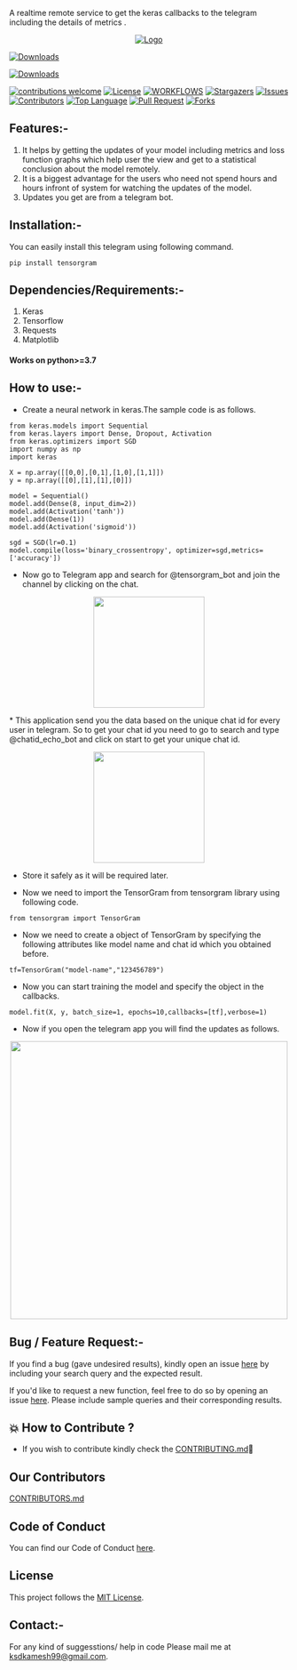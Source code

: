 A realtime remote service to get the keras callbacks to the telegram including the details of metrics .  


<p align="center">
  <a href="https://pypi.org/project/tensorgram/">
    <img src="https://raw.githubusercontent.com/ksdkamesh99/TensorGram/main/Images/tensorgram.gif" alt="Logo">
  </a>
</p>

[![Downloads](https://pepy.tech/badge/tensorgram)](https://pepy.tech/project/tensorgram)

<p align="center">
  


[![Downloads](https://img.shields.io/pypi/dm/Tensorgram)](https://pepy.tech/project/tensorgram)



[![contributions welcome](https://img.shields.io/badge/contributions-welcome-brightgreen?style=for-the-badge)](https://github.com/ksdkamesh99/TensorGram/issues)
[![License](https://img.shields.io/github/license/ksdkamesh99/TensorGram?style=for-the-badge)](https://github.com/ksdkamesh99/TensorGram/blob/main/LICENSE)
[![WORKFLOWS](https://img.shields.io/badge/Android%20CI-passing-red?style=for-the-badge)](https://github.com/ksdkamesh99/TensorGram/actions)
[![Stargazers](https://img.shields.io/github/stars/ksdkamesh99/TensorGram?style=for-the-badge)](https://github.com//ksdkamesh99/TensorGram/stargazers)
[![Issues](https://img.shields.io/github/issues/ksdkamesh99/TensorGram?style=for-the-badge)](https://github.com/thinktocode/COVID-19-Tracker/issues)
[![Contributors](https://img.shields.io/github/contributors/ksdkamesh99/TensorGram?style=for-the-badge)](https://img.shields.io/github/contributors/ksdkamesh99/TensorGram)
[![Top Language](https://img.shields.io/github/languages/top/ksdkamesh99/TensorGram?style=for-the-badge)](https://github.com/thinktocode/COVID-19-Tracker)
[![Pull Request](https://img.shields.io/github/issues-pr/ksdkamesh99/TensorGram?style=for-the-badge)](https://github.com/thinktocode/COVID-19-Tracker/pulls)
[![Forks](https://img.shields.io/github/forks/ksdkamesh99/TensorGram?style=for-the-badge)](https://github.com//ksdkamesh99/TensorGram/network/members)

</p>


## Features:-

1. It helps by getting the updates of your model including metrics and loss function graphs which help user the view and get to a statistical conclusion about the model remotely.
2. It is a biggest advantage for the users who need not spend hours and hours infront of system for watching the updates of the model.
3. Updates you get are from a telegram bot.

## Installation:-

You can easily install this telegram using following command.
```
pip install tensorgram
```
## Dependencies/Requirements:-

1. Keras
2. Tensorflow
3. Requests
4. Matplotlib

#### Works on python>=3.7

## How to use:-

* Create a neural network in keras.The sample code is as follows.
```
from keras.models import Sequential
from keras.layers import Dense, Dropout, Activation
from keras.optimizers import SGD
import numpy as np 
import keras

X = np.array([[0,0],[0,1],[1,0],[1,1]])
y = np.array([[0],[1],[1],[0]])

model = Sequential()
model.add(Dense(8, input_dim=2))
model.add(Activation('tanh'))
model.add(Dense(1))
model.add(Activation('sigmoid'))

sgd = SGD(lr=0.1)
model.compile(loss='binary_crossentropy', optimizer=sgd,metrics=['accuracy'])

```

* Now go to Telegram app and search for @tensorgram_bot and join the channel by clicking on the chat.  

<p align="center">
  <a href="https://pypi.org/project/tensorgram/">
<img src="https://raw.githubusercontent.com/ksdkamesh99/TensorGram/main/Images/start.jpeg" width=200px>
</a>
</p>
* This application send you the data based on the unique chat id for every user in telegram. So to get your chat id you need to go to search and type @chatid_echo_bot and click on start to get your unique chat id.  

<p align="center">
  <a href="https://pypi.org/project/tensorgram/">
<img src="https://raw.githubusercontent.com/ksdkamesh99/TensorGram/main/Images/chatid.jpeg" width=200px>
</a>
</p>


* Store it safely as it will be required later.  

* Now we need to import the TensorGram from tensorgram library using following code.  


```
from tensorgram import TensorGram
```

* Now we need to create a object of TensorGram by specifying the following attributes like model name and chat id which you obtained before.  


```
tf=TensorGram("model-name","123456789")
```

* Now you can start training the model and specify the object in the callbacks.  


```
model.fit(X, y, batch_size=1, epochs=10,callbacks=[tf],verbose=1)
```

* Now if you open the telegram app you will find the updates as follows.  



<p align="center">
  <a href="https://pypi.org/project/tensorgram/">
<img src="https://raw.githubusercontent.com/ksdkamesh99/TensorGram/main/Images/merged.png" width=500px float="left">
</a>
</p>


## Bug / Feature Request:-

If you find a bug (gave undesired results), kindly open an issue [here](https://github.com/ksdkamesh99/TensorGram/issues/new/choose) by including your search query and the expected result.

If you'd like to request a new function, feel free to do so by opening an issue [here](https://github.com/ksdkamesh99/TensorGram/issues/new/). Please include sample queries and their corresponding results.

## 💥 How to Contribute ?
- If you wish to contribute kindly check the [CONTRIBUTING.md](https://github.com/ksdkamesh99/TensorGram/blob/main/CONTRIBUTING.md)🤝

## Our Contributors

[CONTRIBUTORS.md](/CONTRIBUTORS.md)



## Code of Conduct

You can find our Code of Conduct [here](/CODE_OF_CONDUCT.md).

## License

This project follows the [MIT License](/LICENSE).

## Contact:-
For any kind of suggesstions/ help in code Please mail me at ksdkamesh99@gmail.com.


